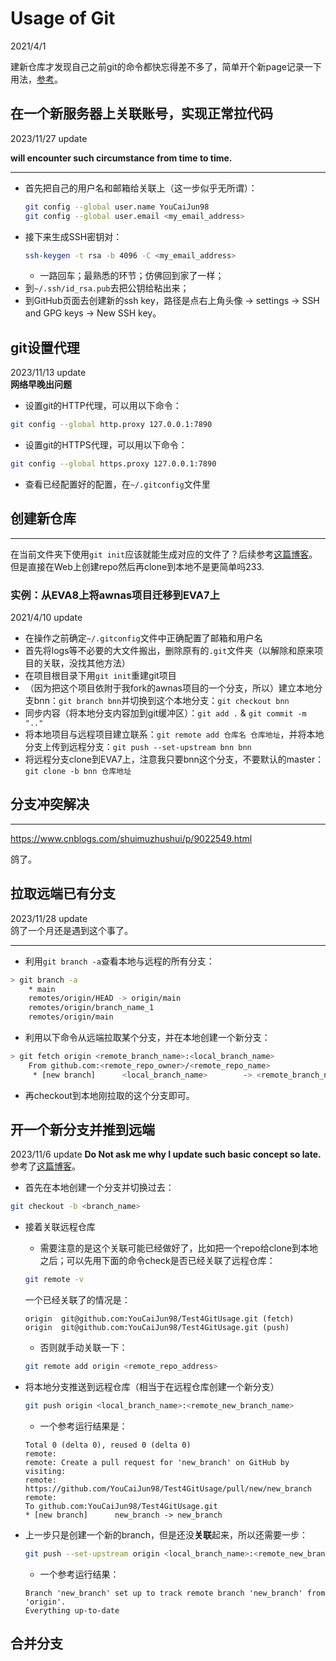 # Usage of Git  

2021/4/1  

建新仓库才发现自己之前git的命令都快忘得差不多了，简单开个新page记录一下用法，[参考](https://www.bootcss.com/p/git-guide/)。  

## 在一个新服务器上关联账号，实现正常拉代码
2023/11/27 update  

**will encounter such circumstance from time to time.**  

---  
* 首先把自己的用户名和邮箱给关联上（这一步似乎无所谓）：  
    ```bash  
    git config --global user.name YouCaiJun98  
    git config --global user.email <my_email_address>  
    ```  
* 接下来生成SSH密钥对：  
    ```bash  
    ssh-keygen -t rsa -b 4096 -C <my_email_address>
    ```  
    * 一路回车；最熟悉的环节；仿佛回到家了一样；  
* 到`~/.ssh/id_rsa.pub`去把公钥给粘出来；  
* 到GitHub页面去创建新的ssh key，路径是点右上角头像 -> settings -> SSH and GPG keys -> New SSH key。  



## git设置代理  
2023/11/13 update  
**网络早晚出问题**
* 设置git的HTTP代理，可以用以下命令：
```bash  
git config --global http.proxy 127.0.0.1:7890
```  
* 设置git的HTTPS代理，可以用以下命令：
```bash  
git config --global https.proxy 127.0.0.1:7890
```  
* 查看已经配置好的配置，在`~/.gitconfig`文件里  


## 创建新仓库  
---
在当前文件夹下使用`git init`应该就能生成对应的文件了？后续参考[这篇博客](https://blog.csdn.net/zamamiro/article/details/70172900)。但是直接在Web上创建repo然后再clone到本地不是更简单吗233.  

### 实例：从EVA8上将awnas项目迁移到EVA7上  
2021/4/10 update  
* 在操作之前确定`~/.gitconfig`文件中正确配置了邮箱和用户名  
* 首先将logs等不必要的大文件搬出，删除原有的`.git`文件夹（以解除和原来项目的关联，没找其他方法）  
* 在项目根目录下用`git init`重建git项目  
* （因为把这个项目依附于我fork的awnas项目的一个分支，所以）建立本地分支bnn：`git branch bnn`并切换到这个本地分支：`git checkout bnn`  
* 同步内容（将本地分支内容加到git缓冲区）：`git add .` & `git commit -m ".."`  
* 将本地项目与远程项目建立联系：`git remote add 仓库名 仓库地址`，并将本地分支上传到远程分支：`git push --set-upstream bnn bnn`  
* 将远程分支clone到EVA7上，注意我只要bnn这个分支，不要默认的master：`git clone -b bnn 仓库地址`  

## 分支冲突解决  
---
https://www.cnblogs.com/shuimuzhushui/p/9022549.html  

鸽了。  

## 拉取远端已有分支  
2023/11/28 update  
鸽了一个月还是遇到这个事了。

---  
* 利用`git branch -a`查看本地与远程的所有分支：  
```bash  
> git branch -a
    * main  
    remotes/origin/HEAD -> origin/main  
    remotes/origin/branch_name_1
    remotes/origin/main
```  
* 利用以下命令从远端拉取某个分支，并在本地创建一个新分支：  
```bash
> git fetch origin <remote_branch_name>:<local_branch_name>  
    From github.com:<remote_repo_owner>/<remote_repo_name>  
     * [new branch]      <local_branch_name>        -> <remote_branch_name>  
```  
* 再checkout到本地刚拉取的这个分支即可。  


## 开一个新分支并推到远端   
2023/11/6 update
**Do Not ask me why I update such basic concept so late.**  
参考了[这篇博客](https://blog.csdn.net/wangfei0225_/article/details/130734732)。  
* 首先在本地创建一个分支并切换过去：
```bash
git checkout -b <branch_name>
```
* 接着关联远程仓库  
    * 需要注意的是这个关联可能已经做好了，比如把一个repo给clone到本地之后；可以先用下面的命令check是否已经关联了远程仓库：  
    ```bash
    git remote -v
    ```  
    一个已经关联了的情况是：
    ```command  
    origin  git@github.com:YouCaiJun98/Test4GitUsage.git (fetch)
    origin  git@github.com:YouCaiJun98/Test4GitUsage.git (push)
    ```  
    * 否则就手动关联一下：  
    ```bash  
    git remote add origin <remote_repo_address>
    ```  
* 将本地分支推送到远程仓库（相当于在远程仓库创建一个新分支）  
    ```bash  
    git push origin <local_branch_name>:<remote_new_branch_name>  
    ``` 

    * 一个参考运行结果是：  
    ```command  
    Total 0 (delta 0), reused 0 (delta 0)
    remote:
    remote: Create a pull request for 'new_branch' on GitHub by visiting:
    remote:      https://github.com/YouCaiJun98/Test4GitUsage/pull/new/new_branch
    remote:
    To github.com:YouCaiJun98/Test4GitUsage.git
    * [new branch]      new_branch -> new_branch
    ```  

* 上一步只是创建一个新的branch，但是还没**关联**起来，所以还需要一步：  
    ```bash  
    git push --set-upstream origin <local_branch_name>:<remote_new_branch_name>  
    ```  

    * 一个参考运行结果：  
    ```command  
    Branch 'new_branch' set up to track remote branch 'new_branch' from 'origin'.
    Everything up-to-date
    ```  

## 合并分支

